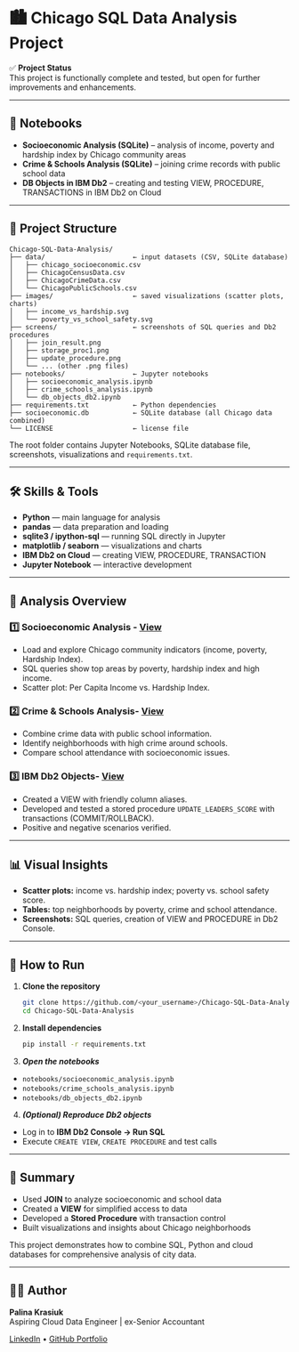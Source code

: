 # 🏙️ Chicago SQL Data Analysis Project

✅ **Project Status**  
This project is functionally complete and tested, but open for further improvements and enhancements.

---

## 📓 Notebooks
- **Socioeconomic Analysis (SQLite)** – analysis of income, poverty and hardship index by Chicago community areas  
- **Crime & Schools Analysis (SQLite)** – joining crime records with public school data  
- **DB Objects in IBM Db2** – creating and testing VIEW, PROCEDURE, TRANSACTIONS in IBM Db2 on Cloud  

---

## 📂 Project Structure
```
Chicago-SQL-Data-Analysis/
├── data/                      ← input datasets (CSV, SQLite database)
│   ├── chicago_socioeconomic.csv
│   ├── ChicagoCensusData.csv
│   ├── ChicagoCrimeData.csv
│   └── ChicagoPublicSchools.csv
├── images/                    ← saved visualizations (scatter plots, charts)
│   ├── income_vs_hardship.svg
│   └── poverty_vs_school_safety.svg
├── screens/                   ← screenshots of SQL queries and Db2 procedures
│   ├── join_result.png
│   ├── storage_proc1.png
│   ├── update_procedure.png
│   └── ... (other .png files)
├── notebooks/                 ← Jupyter notebooks 
│   ├── socioeconomic_analysis.ipynb
│   ├── crime_schools_analysis.ipynb
│   └── db_objects_db2.ipynb
├── requirements.txt           ← Python dependencies
├── socioeconomic.db           ← SQLite database (all Chicago data combined)
└── LICENSE                    ← license file

```

The root folder contains Jupyter Notebooks, SQLite database file, screenshots, visualizations and `requirements.txt`.

---

## 🛠️ Skills & Tools

- **Python** — main language for analysis  
- **pandas** — data preparation and loading  
- **sqlite3 / ipython-sql** — running SQL directly in Jupyter  
- **matplotlib / seaborn** — visualizations and charts  
- **IBM Db2 on Cloud** — creating VIEW, PROCEDURE, TRANSACTION  
- **Jupyter Notebook** — interactive development  

---

## 🔎 Analysis Overview

### 1️⃣ Socioeconomic Analysis - [View](notebooks/socioeconomic_analysis.ipynb)
- Load and explore Chicago community indicators (income, poverty, Hardship Index).
- SQL queries show top areas by poverty, hardship index and high income.
- Scatter plot: Per Capita Income vs. Hardship Index.

### 2️⃣ Crime & Schools Analysis- [View](notebooks/crime_schools_analysis.ipynb)
- Combine crime data with public school information.
- Identify neighborhoods with high crime around schools.
- Compare school attendance with socioeconomic issues.

### 3️⃣ IBM Db2 Objects- [View](notebooks/db_objects_db2.ipynb)
- Created a VIEW with friendly column aliases.
- Developed and tested a stored procedure `UPDATE_LEADERS_SCORE` with transactions (COMMIT/ROLLBACK).
- Positive and negative scenarios verified.

---

## 📊 Visual Insights
- **Scatter plots:** income vs. hardship index; poverty vs. school safety score.
- **Tables:** top neighborhoods by poverty, crime and school attendance.
- **Screenshots:** SQL queries, creation of VIEW and PROCEDURE in Db2 Console.

---

## 🚀 How to Run

1. **Clone the repository**
   ```bash
   git clone https://github.com/<your_username>/Chicago-SQL-Data-Analysis.git
   cd Chicago-SQL-Data-Analysis
   ```
   
2. **Install dependencies**
   ```bash
   pip install -r requirements.txt
   ```

3. ***Open the notebooks***

- `notebooks/socioeconomic_analysis.ipynb`
- `notebooks/crime_schools_analysis.ipynb`
- `notebooks/db_objects_db2.ipynb`

4. ***(Optional) Reproduce Db2 objects***
- Log in to **IBM Db2 Console → Run SQL**  
- Execute `CREATE VIEW`, `CREATE PROCEDURE` and test calls  

---

## 📝 Summary
- Used **JOIN** to analyze socioeconomic and school data  
- Created a **VIEW** for simplified access to data  
- Developed a **Stored Procedure** with transaction control  
- Built visualizations and insights about Chicago neighborhoods  

This project demonstrates how to combine SQL, Python and cloud databases for comprehensive analysis of city data.

---

## 👩‍💻 Author
**Palina Krasiuk**  
Aspiring Cloud Data Engineer | ex-Senior Accountant  

[LinkedIn](https://www.linkedin.com/in/palina-krasiuk-954403472/) • [GitHub Portfolio](https://github.com/CloudDataPalina)



